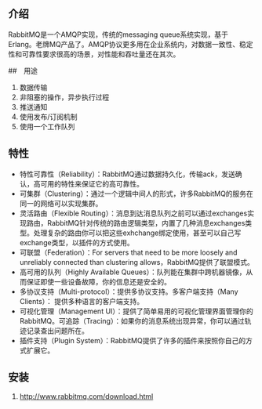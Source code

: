 ## 介绍
RabbitMQ是一个AMQP实现，传统的messaging queue系统实现，基于Erlang。老牌MQ产品了。AMQP协议更多用在企业系统内，对数据一致性、稳定性和可靠性要求很高的场景，对性能和吞吐量还在其次。

##　用途
1. 数据传输　
2. 非阻塞的操作，异步执行过程　
3. 推送通知　
4. 使用发布/订阅机制　
5. 使用一个工作队列　

## 特性

- 特性可靠性（Reliability）：RabbitMQ通过数据持久化，传输ack，发送确认，高可用的特性来保证它的高可靠性。
- 可集群（Clustering）：通过一个逻辑中间人的形式，许多RabbitMQ的服务在同一的网络可以实现集群。
- 灵活路由（Flexible Routing）：消息到达消息队列之前可以通过exchanges实现路由，RabbitMQ针对传统的路由逻辑类型，内置了几种消息exchanges类型。处理复杂的路由你可以把这些exhchange绑定使用，甚至可以自己写exchange类型，以插件的方式使用。
- 可联盟（Federation）：For servers that need to be more loosely and unreliably connected than clustering allows，RabbitMQ提供了联盟模式。
- 高可用的队列（Highly Available Queues）：队列能在集群中跨机器镜像，从而保证即使一些设备故障，你的信息还是安全的。
- 多协议支持（Multi-protocol）：提供多协议支持。多客户端支持（Many Clients）： 提供多种语言的客户端支持。
- 可视化管理（Management UI）：提供了简单易用的可视化管理界面管理你的RabbitMQ。可追踪（Tracing）：如果你的消息系统出现异常，你可以通过轨迹记录查出问题所在。
- 插件支持（Plugin System）：RabbitMQ提供了许多的插件来按照你自己的方式扩展它。

## 安装

1. http://www.rabbitmq.com/download.html